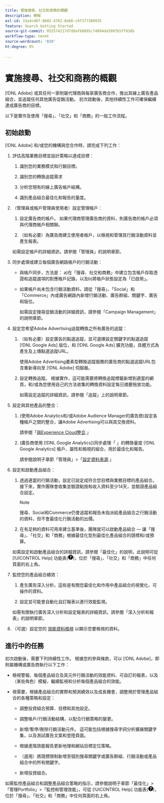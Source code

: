 ```yaml
---
title: 實施搜尋、社交和商務的概觀
description: 瞭解
exl-id: 31a4cd6f-8b02-4762-8e68-c9f377389935
feature: Search Getting Started
source-git-commit: 052574217d7ddafb8895c74094da5997b5ff83db
workflow-type: tm+mt
source-wordcount: '819'
ht-degree: 0%

---
```


# 實施搜尋、社交和商務的概觀

[!DNL Adobe] 或其任何一家附屬代理商與每家廣告商合作，推出其線上廣告產品組合，並追蹤任何其他廣告促銷活動。 初次啟動後，其他持續性工作可確保繼續達成廣告商的目標。

以下是實作及使用「搜尋」、「社交」和「商務」的一般工作流程。

## 初始啟動

[!DNL Adobe] 和/或您的機構與您合作時，請完成下列工作：

1. 評估高階業務目標並設計策略以達成目標：

   1. 識別您的業務模式和行銷目標。

   1. 識別您的轉換追蹤需求

   1. 分析您現有的線上廣告帳戶結構。

   1. 識別產品組合最佳化和報告的量度。

1. （管理員或帳戶管理員使用者）設定管理帳戶：

   1. 設定廣告商的帳戶。 如果代理商管理廣告商的資料，則廣告商的帳戶必須與代理商帳戶相關聯。

   1. （如有必要）為廣告商建立使用者帳戶，以檢視和管理其行銷活動資料並產生報表。

   如需設定帳戶的詳細資訊，請參閱「管理員」的說明章節。

1. 同步處理或建立每個廣告網路帳戶的行銷活動：

   * 與帳戶同步，方法是： a)在「搜尋、社交和商務」中建立包含帳戶存取憑證和追蹤選項的對應帳戶記錄，以及b)將帳戶狀態設定為「已啟用」。

   * 如果帳戶尚未包含行銷活動資料，請從「搜尋」、「Social」和「Commerce」內或廣告網路內新增行銷活動、廣告群組、關鍵字、廣告和版位。

     如需設定搜尋促銷活動的詳細資訊，請參閱「Campaign Management」的說明章節。

1. 設定您希望Adobe Advertising追蹤轉換之所有廣告的追蹤：

   1. （如有必要）設定廣告的點選追蹤，並可選擇設定關鍵字的點選追蹤 [!DNL Google Ads] 版位，和 [!DNL Google Ads] 擴充功能，具體方式為產生及上傳點選追蹤URL。

      使用Adobe Advertising畫素型轉換追蹤服務的廣告商的點選追蹤URL包含重新導向至 [!DNL Adobe] 伺服器。

   1. 設定轉換追蹤。 根據實作，這可能需要將轉換追蹤標籤新增到適當的網頁，和/或為您使用自己的方法收集的轉換資料設定每日摘要拖放功能。

      如需設定追蹤的詳細資訊，請參閱「追蹤」上的說明章節。

1. 設定與其他產品的整合：

   1. (使用Adobe Analytics和/或Adobe Audience Manager的廣告商)設定各種帳戶之間的整合，讓Adobe Advertising可以與其交換資料。

      請參閱「[與Experience Cloud整合](/help/integrations/home.md).」

   1. (廣告商使用 [!DNL Google Analytics])同步處理「 」的轉換量度 [!DNL Google Analytics] 帳戶、屬性和檢視的組合，用於最佳化和報告。

      請參閱說明子章節「管理員」>「[設定資料來源](/help/search-social-commerce/admin/data-sources/data-source-about.md).」

1. 設定和啟動產品組合：

   1. 透過適當的行銷活動，設定已設定成符合您目標與業務目標的產品組合。 接下來，實作團隊會收集並驗證點按和收入資料至少14天，並驗證產品組合設定。

      >[!NOTE]
      >
      >搜尋、Social和Commerce仍會追蹤和報告未指派給產品組合之行銷活動的資料，但不會最佳化行銷活動的出價。

   1. 在有足夠的資料可用來建立基準後，團隊就可以啟動產品組合 — 讓「搜尋」、「社交」和「商務」根據最佳化型別最佳化產品組合的競標和/或預算。

   如需設定和啟動產品組合的詳細資訊，請參閱「最佳化」的說明，此說明可從 [!UICONTROL Help] 功能表(![說明功能表](/help/search-social-commerce/assets/help-main-menu.png "說明功能表"))，位於「搜尋」、「社交」和「商務」中任何頁面的右上角。

1. 監控您的產品組合績效：

   1. 產生廣告深入分析，這些是有關您最佳化和作用中產品組合的視覺化、可操作的資料。

   1. 設定並可能會自動化自訂報表以進行效能監視。

   如需有關執行廣告深入分析和設定報表的詳細資訊，請參閱「深入分析和報表」的說明章節。

1. （可選）設定您的 [效能資料檢視](/help/search-social-commerce/common-tasks/data-views/data-views-about.md) 以顯示您要檢視的資料。

## 進行中的任務

初次啟動後，需要下列持續性工作。 根據您的參與條款，可以 [!DNL Adobe]，即附屬機構或廣告商執行以下工作：

* 檢視警報、每個產品組合及其元件行銷活動的效能資料、可自訂的報表，以及（某些角色）模擬，繼續監視和分析每個產品組合的效能。

* 視需要，根據產品組合的實際和預測績效以及成長機會，調整用於管理產品組合的各種策略和設定：

   * 調整投資組合預算、目標和其他設定。

   * 調整帳戶/行銷活動結構，以配合行銷策略的變更。

   * 新增/暫停/刪除行銷活動元件。 這可能包括根據搜尋字詞分析擴展關鍵字集，以及測試廣告文案和登陸頁面。

   * 根據進階效能報告更新地理和網站目標定位策略。

   * （選用）將競標限制新增至個別搜尋關鍵字或廣告群組、行銷活動或產品組合中的所有關鍵字。

   * 新增投資組合。

如需監控產品組合和調整產品組合策略的指示，請參閱說明子章節「最佳化」>「管理Portfolio」>「監控和管理效能」，可從 [!UICONTROL Help] 功能表(![說明功能表](/help/search-social-commerce/assets/help-main-menu.png "說明功能表"))，位於「搜尋」、「社交」和「商務」中任何頁面的右上角。
